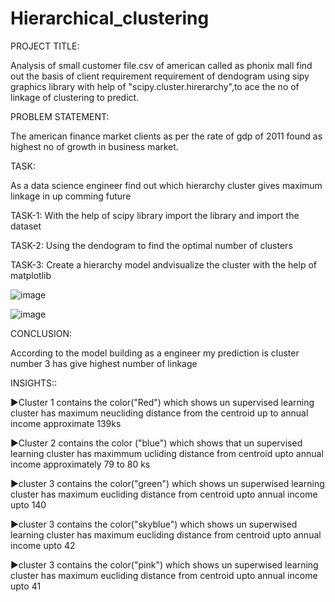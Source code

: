 # Hierarchical_clustering

PROJECT TITLE:

  Analysis of small customer file.csv of american called as phonix mall find out the basis of client requirement requirement of dendogram using sipy graphics library with help of "scipy.cluster.hirerarchy",to ace the no of linkage of clustering to predict.

PROBLEM STATEMENT:

The american finance market clients as per the rate of gdp of 2011 found as highest no of growth in business market.

TASK:

As a data science engineer find out which hierarchy cluster gives maximum linkage in up comming future

TASK-1:
  With the help of scipy library import the library and import the dataset

TASK-2:
  Using the dendogram to find the optimal number of clusters

TASK-3:
  Create a hierarchy model andvisualize the cluster with the help of matplotlib

![image](https://github.com/chviswa02/Hierarchical_clustering/assets/143176195/913a0b4c-22e6-4155-b054-2d4254c6d674)

![image](https://github.com/chviswa02/Hierarchical_clustering/assets/143176195/cd990276-1f00-41c3-aad2-4b1676704320)

CONCLUSION:

According to the model building as a engineer my prediction is cluster number 3 has give highest number of linkage

INSIGHTS::

▶Cluster 1 contains the color("Red") which shows un supervised learning cluster has maximum neucliding distance from the centroid up to annual income approximate 139ks

▶Cluster 2 contains the color ("blue") which shows that un supervised learning cluster has maximmum ucliding distance from centroid upto annual income approximately 79 to 80 ks

▶cluster 3 contains the color("green") which shows un superwised learning cluster has maximum eucliding distance from centroid upto annual income upto 140

▶cluster 3 contains the color("skyblue") which shows un superwised learning cluster has maximum eucliding distance from centroid upto annual income upto 42

▶cluster 3 contains the color("pink") which shows un superwised learning cluster has maximum eucliding distance from centroid upto annual income upto 41

